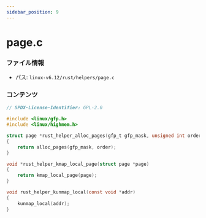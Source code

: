 ```yaml
---
sidebar_position: 9
---
```

# page.c

### ファイル情報

- パス: `linux-v6.12/rust/helpers/page.c`

### コンテンツ

```c
// SPDX-License-Identifier: GPL-2.0

#include <linux/gfp.h>
#include <linux/highmem.h>

struct page *rust_helper_alloc_pages(gfp_t gfp_mask, unsigned int order)
{
	return alloc_pages(gfp_mask, order);
}

void *rust_helper_kmap_local_page(struct page *page)
{
	return kmap_local_page(page);
}

void rust_helper_kunmap_local(const void *addr)
{
	kunmap_local(addr);
}

```

